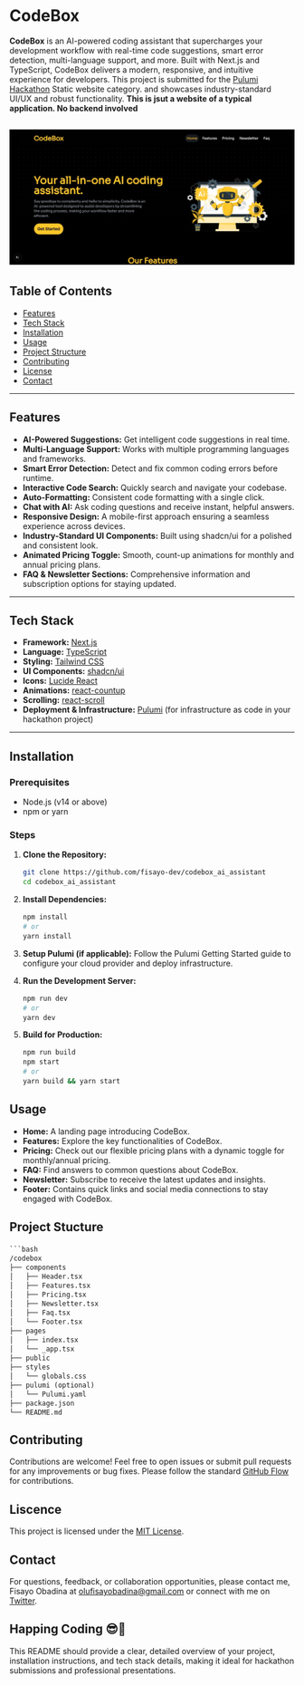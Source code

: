 # CodeBox

**CodeBox** is an AI-powered coding assistant that supercharges your development workflow with real-time code suggestions, smart error detection, multi-language support, and more. Built with Next.js and TypeScript, CodeBox delivers a modern, responsive, and intuitive experience for developers. This project is submitted for the [Pulumi Hackathon](https://dev.to/devteam/announcing-the-pulumi-deploy-and-document-challenge-3000-in-prizes-887?) Static website category. and showcases industry-standard UI/UX and robust functionality. **This is jsut a website of a typical application. No backend involved**

[![CodeBox App Image](./public/Codebox_bg_img.jpg)](https://codebox-ai-assistant.vercel.app/)
---

## Table of Contents

- [Features](#features)
- [Tech Stack](#tech-stack)
- [Installation](#installation)
- [Usage](#usage)
- [Project Structure](#project-structure)
- [Contributing](#contributing)
- [License](#license)
- [Contact](#contact)

---

## Features

- **AI-Powered Suggestions:** Get intelligent code suggestions in real time.
- **Multi-Language Support:** Works with multiple programming languages and frameworks.
- **Smart Error Detection:** Detect and fix common coding errors before runtime.
- **Interactive Code Search:** Quickly search and navigate your codebase.
- **Auto-Formatting:** Consistent code formatting with a single click.
- **Chat with AI:** Ask coding questions and receive instant, helpful answers.
- **Responsive Design:** A mobile-first approach ensuring a seamless experience across devices.
- **Industry-Standard UI Components:** Built using shadcn/ui for a polished and consistent look.
- **Animated Pricing Toggle:** Smooth, count-up animations for monthly and annual pricing plans.
- **FAQ & Newsletter Sections:** Comprehensive information and subscription options for staying updated.

---

## Tech Stack

- **Framework:** [Next.js](https://nextjs.org/)
- **Language:** [TypeScript](https://www.typescriptlang.org/)
- **Styling:** [Tailwind CSS](https://tailwindcss.com/)
- **UI Components:** [shadcn/ui](https://ui.shadcn.com/)
- **Icons:** [Lucide React](https://lucide.dev/)
- **Animations:** [react-countup](https://www.npmjs.com/package/react-countup)
- **Scrolling:** [react-scroll](https://www.npmjs.com/package/react-scroll)
- **Deployment & Infrastructure:** [Pulumi](https://www.pulumi.com/) (for infrastructure as code in your hackathon project)

---

## Installation

### Prerequisites

- Node.js (v14 or above)
- npm or yarn

### Steps

1. **Clone the Repository:**

   ```bash
   git clone https://github.com/fisayo-dev/codebox_ai_assistant
   cd codebox_ai_assistant

   ```

2. **Install Dependencies:**

   ```bash
   npm install
   # or
   yarn install

   ```

3. **Setup Pulumi (if applicable):**
   Follow the Pulumi Getting Started guide to configure your cloud provider and deploy infrastructure.
4. **Run the Development Server:**

   ```bash
   npm run dev
   # or
   yarn dev

   ```

5. **Build for Production:**
   ```bash
   npm run build
   npm start
   # or
   yarn build && yarn start
   ```

## Usage

- **Home:** A landing page introducing CodeBox.
- **Features:** Explore the key functionalities of CodeBox.
- **Pricing:** Check out our flexible pricing plans with a dynamic toggle for monthly/annual pricing.
- **FAQ:** Find answers to common questions about CodeBox.
- **Newsletter:** Subscribe to receive the latest updates and insights.
- **Footer:** Contains quick links and social media connections to stay engaged with CodeBox.

## Project Stucture

    ```bash
    /codebox
    ├── components
    │   ├── Header.tsx
    │   ├── Features.tsx
    │   ├── Pricing.tsx
    │   ├── Newsletter.tsx
    │   ├── Faq.tsx
    │   └── Footer.tsx
    ├── pages
    │   ├── index.tsx
    │   └── _app.tsx
    ├── public
    ├── styles
    │   └── globals.css
    ├── pulumi (optional)
    │   └── Pulumi.yaml
    ├── package.json
    └── README.md

## Contributing

Contributions are welcome! Feel free to open issues or submit pull requests for any improvements or bug fixes. Please follow the standard [GitHub Flow](https://guides.github.com/introduction/flow/) for contributions.

## Liscence

This project is licensed under the [MIT License](https://tlo.mit.edu/understand-ip/exploring-mit-open-source-license-comprehensive-guide).

## Contact

For questions, feedback, or collaboration opportunities, please contact me, Fisayo Obadina at [olufisayobadina@gmail.com](mailto:olufisayobadina@gmail.com) or connect with me on [Twitter](https://x.com/fisayocoder).

## Happing Coding 😎🚀

This README should provide a clear, detailed overview of your project, installation instructions, and tech stack details, making it ideal for hackathon submissions and professional presentations.
